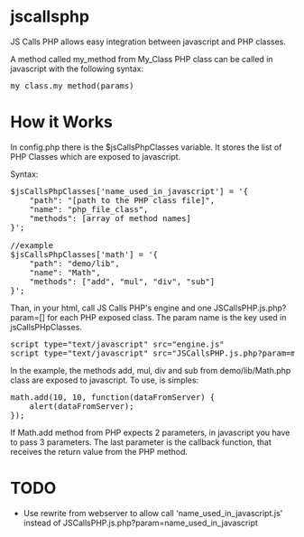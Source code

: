 jscallsphp
==========

JS Calls PHP allows easy integration between javascript and PHP classes.

A method called my_method from My_Class PHP class can be called in javascript with the following syntax:
<pre>
my_class.my_method(params)
</pre>

How it Works
============

In config.php there is the $jsCallsPhpClasses variable. It stores the list of PHP Classes which are exposed to javascript.

Syntax:
<pre>
$jsCallsPhpClasses['name_used_in_javascript'] = '{
	"path": "[path to the PHP class file]",
	"name": "php_file_class",
	"methods": [array of method names]
}';

//example
$jsCallsPhpClasses['math'] = '{
	"path": "demo/lib",
	"name": "Math",
	"methods": ["add", "mul", "div", "sub"]
}';
</pre>

Than, in your html, call JS Calls PHP's engine and one JSCallsPHP.js.php?param=[] for each PHP exposed class. The param name is the key used in jsCallsPHpClasses.

<pre>
script type="text/javascript" src="engine.js"
script type="text/javascript" src="JSCallsPHP.js.php?param=math"
</pre>

In the example, the methods add, mul, div and sub from demo/lib/Math.php class are exposed to javascript. To use, is simples:

<pre>
math.add(10, 10, function(dataFromServer) {
	alert(dataFromServer);
});
</pre>

If Math.add method from PHP expects 2 parameters, in javascript you have to pass 3 parameters. The last parameter is the callback function, that receives the return value from the PHP method.

TODO
====
- Use rewrite from webserver to allow call 'name_used_in_javascript.js' instead of JSCallsPHP.js.php?param=name_used_in_javascript

